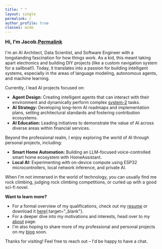 ```yaml
---
title: " "
layout: single
permalink: /
author_profile: true
classes: wide
---
```


<h3 id="hi-im-jacob" style="margin-top: 0;"><strong>Hi, I’m Jacob.</strong><a class="header-link" href="#hi-im-jacob" title="Permalink"><span class="sr-only">Permalink</span><i class="fas fa-link"></i></a></h3>

I'm an AI Architect, Data Scientist, and Software Engineer with a longstanding fascination for how things work. As a kid, this meant taking apart electronics and building DIY projects (like a custom navigation system for a sailboat!). Today, it translates into a passion for building intelligent systems, especially in the areas of language modeling, autonomous agents, and machine learning.

Currently, I lead AI projects focused on:

* **Agent Design:** Creating intelligent agents that can interact with their environment and dynamically perform complex [system-2](https://en.wikipedia.org/wiki/Thinking,_Fast_and_Slow) tasks.
* **AI Strategy:** Developing long-term AI roadmaps and implementation plans, setting architectural standards and fostering contribution ecosystems.
* **AI Education:**  Leading initiatives to demonstrate the value of AI across diverse areas within financial services.

Beyond the professional realm, I enjoy exploring the world of AI through personal projects, including:

* **Smart Home Automation:**  Building an LLM-focused voice-controlled smart home ecosystem with HomeAssistant.
* **Local AI:** Experimenting with on-device compute using ESP32 microcontrollers, local network inference, and private AI.

When I'm not immersed in the world of technology, you can usually find me rock climbing, judging rock climbing competitions, or curled up with a good sci-fi novel.

**Want to learn more?**

* For a formal overview of my qualifications, check out my [resume](/resume) or download it [here](/assets/JacobSweResume.pdf){:target="_blank"}.
* For a deeper dive into my motivations and interests, head over to my [about](/about) page.
* I'm also hoping to share more of my professional and personal projects on my [blog](/posts) soon.

Thanks for visiting! Feel free to reach out – I'd be happy to have a chat.
